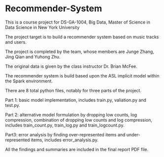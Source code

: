 # Recommender-System
This is a course project for DS-GA-1004, Big Data, Master of Science in Data Science in New York University

The project target is to build a recommender system based on music tracks and users.

The project is completed by the team, whose members are Junge Zhang, Jing Qian and  Yuhong Zhu.

The original data is given by the class instructor Dr. Brian McFee.

The recommender system is build based upon the ASL implicit model within the Spark environment.

There are 8 total python files, notably for three parts of the project.

Part 1: basic model implementation, includes train.py, valiation.py and test.py.

Part 2: alternative model formulation by dropping low counts, log compression, combination of dropping low counts and log compression, includes train_count.py, train_log.py and train_logcount.py.

Part3: error analysis by finding over-represented items and under-represented items, includes error_analysis.py.

All the findings and summaries are included in the final report PDF file.
